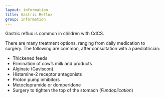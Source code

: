 ```yaml
---
layout: information
title: Gastric Reflux
group: information
---
```


Gastric reflux is common in children with CdCS. 

There are many treatment options, ranging from daily medication to surgery. The following are common, after consultation with a paediatrician:

* Thickened feeds
* Elimination of cow’s milk and products
* Alginate (Gaviscon)
* Histamine-2 receptor antagonists
* Proton pump inhibitors
* Metoclopramide or domperidone
* Surgery to tighten the top of the stomach (*Fundoplication*)